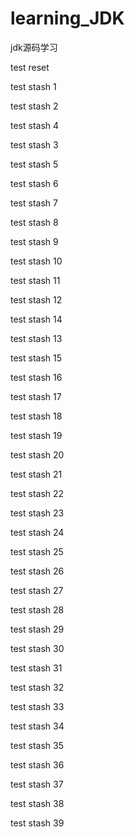# learning_JDK
jdk源码学习

test reset 

test stash 1

test stash 2
    
test stash 4

test stash 3


test stash 5

test stash 6

test stash 7

test stash 8

test stash 9

test stash 10

test stash 11

test stash 12

test stash 14

test stash 13

test stash 15


test stash 16

test stash 17

test stash 18

test stash 19

test stash 20

test stash 21

test stash 22

test stash 23

test stash 24

test stash 25

test stash 26

test stash 27

test stash 28

test stash 29

test stash 30

test stash 31


test stash 32

test stash 33

test stash 34

test stash 35

test stash 36

test stash 37

test stash 38

test stash 39

